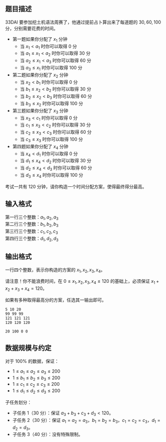 ## 题目描述

33DAI 要参加挖土机语法周赛了，他通过提前占卜算出来了每道题的 $30,60,100$ 分，分别需要花费的时间。

- 第一题如果你分配了 $x_1$ 分钟
    - 当 $x_1\lt a_1$ 时你可以取得 $0$ 分
    - 当 $a_1\le x_1\lt a_2$ 时你可以取得 $30$ 分
    - 当 $a_2\le x_1\lt a_3$ 时你可以取得 $60$ 分
    - 当 $a_3\le x_1$ 时你可以取得 $100$ 分
- 第二题如果你分配了 $x_2$ 分钟
    - 当 $x_2\lt b_1$ 时你可以取得 $0$ 分
    - 当 $b_1\le x_2\lt b_2$ 时你可以取得 $30$ 分
    - 当 $b_2\le x_2\lt b_3$ 时你可以取得 $60$ 分
    - 当 $b_3\le x_2$ 时你可以取得 $100$ 分
- 第三题如果你分配了 $x_3$ 分钟
    - 当 $x_3\lt c_1$ 时你可以取得 $0$ 分
    - 当 $c_1\le x_3\lt c_2$ 时你可以取得 $30$ 分
    - 当 $c_2\le x_3\lt c_3$ 时你可以取得 $60$ 分
    - 当 $c_3\le x_3$ 时你可以取得 $100$ 分
- 第四题如果你分配了 $x_4$ 分钟
    - 当 $x_4\lt d_1$ 时你可以取得 $0$ 分
    - 当 $d_1\le x_4\lt d_2$ 时你可以取得 $30$ 分
    - 当 $d_2\le x_4\lt d_3$ 时你可以取得 $60$ 分
    - 当 $d_3\le x_4$ 时你可以取得 $100$ 分

考试一共有 $120$ 分钟，请你构造一个时间分配方案，使得最终得分最高。

## 输入格式

第一行三个整数：$a_1,a_2,a_3$  
第二行三个整数：$b_1,b_2,b_3$  
第三行三个整数：$c_1,c_2,c_3$  
第四行三个整数：$d_1,d_2,d_3$  

## 输出格式

一行四个整数，表示你构造的方案的 $x_1,x_2,x_3,x_4$。

请注意！你不能浪费时间，在 $0\le x_1,x_2,x_3,x_4\le 120$ 的基础上，必须保证 $x_1+x_2+x_3+x_4=120$。

如果有多种取得最高分的方案，任选其一输出即可。

```input1
5 10 20
99 99 99
121 121 121
120 120 120
```

```output1
20 100 0 0
```

## 数据规模与约定

对于 $100\%$ 的数据，保证：
- $1\le a_1\le a_2\le a_3\le 200$
- $1\le b_1\le b_2\le b_3\le 200$
- $1\le c_1\le c_2\le c_3\le 200$
- $1\le d_1\le d_2\le d_3\le 200$

子任务划分：
- 子任务 1（30 分）：保证 $a_3+b_3+c_3+d_3\lt 120$。
- 子任务 2（30 分）：保证 $a_1=a_2=a_3$，$b_1=b_2=b_3$，$c_1=c_2=c_3$，$d_1=d_2=d_3$。
- 子任务 3（40 分）：没有特殊限制。